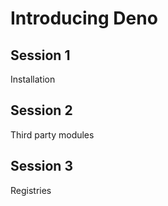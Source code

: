 # Introducing Deno

## Session 1
Installation

## Session 2 
Third party modules

## Session 3 
Registries
